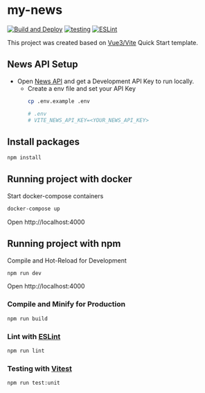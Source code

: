 # my-news

[![Build and Deploy](https://github.com/chicobentojr/my-news/actions/workflows/gh-pages-deploy.yml/badge.svg)](https://github.com/chicobentojr/my-news/actions/workflows/gh-pages-deploy.yml)
[![testing](https://github.com/chicobentojr/my-news/actions/workflows/testing.yml/badge.svg)](https://github.com/chicobentojr/my-news/actions/workflows/testing.yml)
[![ESLint](https://github.com/chicobentojr/my-news/actions/workflows/lint.yml/badge.svg)](https://github.com/chicobentojr/my-news/actions/workflows/lint.yml)


This project was created based on [Vue3/Vite](https://vuejs.org/guide/quick-start.html#with-build-tools) Quick Start template.


## News API Setup

- Open [News API](https://newsapi.org/docs) and get a Development API Key to run locally.
  - Create a env file and set your API Key
    ```sh
    cp .env.example .env

    # .env
    # VITE_NEWS_API_KEY=<YOUR_NEWS_API_KEY>
    ``` 

## Install packages

```sh
npm install
```
## Running project with docker

Start docker-compose containers

```sh
docker-compose up
```

Open http://localhost:4000 
## Running project with npm

Compile and Hot-Reload for Development

```sh
npm run dev
```

Open http://localhost:4000 

### Compile and Minify for Production

```sh
npm run build
```

### Lint with [ESLint](https://eslint.org/)

```sh
npm run lint
```

### Testing with [Vitest](https://vitest.dev/)

```sh
npm run test:unit
```
